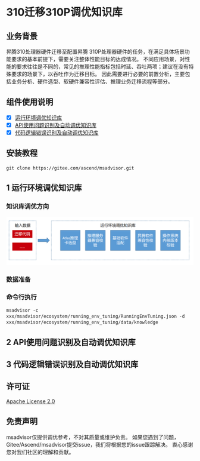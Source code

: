 # 310迁移310P调优知识库

## 业务背景

昇腾310处理器硬件迁移至配置昇腾 310P处理器硬件的任务，在满足具体场景功能要求的基本前提下，需要关注整体性能目标的达成情况。
不同应用场景，对性能的要求往往是不同的，常见的推理性能指标包括时延、吞吐两项；建议在没有特殊要求的场景下，以吞吐作为迁移目标。
因此需要进行必要的前置分析，主要包括业务分析、硬件选型、软硬件兼容性评估、推理业务迁移流程等部分。


## 组件使用说明

- [x]  [运行环境调优知识库](#1-运行环境调优知识库)
- [x]  [API使用问题识别及自动调优知识库](#2-API使用问题识别及自动调优知识库)
- [x]  [代码逻辑错误识别及自动调优知识库](#3-代码逻辑错误识别及自动调优知识库)

## 安装教程

```shell
git clone https://gitee.com/ascend/msadvisor.git

```
## 1 运行环境调优知识库
### 知识库调优方向
![知识库调优方向](running_env_tuning/doc/running_env_tuning.PNG)
### 数据准备

### 命令行执行
```shell
msadvisor -c xxx/msadvisor/ecosystem/running_env_tuning/RunningEnvTuning.json -d xxx/msadvisor/ecosystem/running_env_tuning/data/knowledge

```
## 2 API使用问题识别及自动调优知识库

## 3 代码逻辑错误识别及自动调优知识库

## 许可证

[Apache License 2.0](LICENSE)

## 免责声明

msadvisor仅提供调优参考，不对其质量或维护负责。
如果您遇到了问题，Gitee/Ascend/msadvisor提交issue，我们将根据您的issue跟踪解决。
衷心感谢您对我们社区的理解和贡献。
